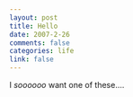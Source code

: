 ```yaml
--- 
layout: post
title: Hello
date: 2007-2-26
comments: false
categories: life
link: false
---
```

I <em>soooooo</em> want one of these....

<object height="350" width="425">
<param name="movie" value="http://www.youtube.com/v/s25fjjbDef4"></param>
<param name="wmode" value="transparent"></param><embed src="http://www.youtube.com/v/s25fjjbDef4" type="application/x-shockwave-flash" wmode="transparent" height="350" width="425"></embed></object></p>
